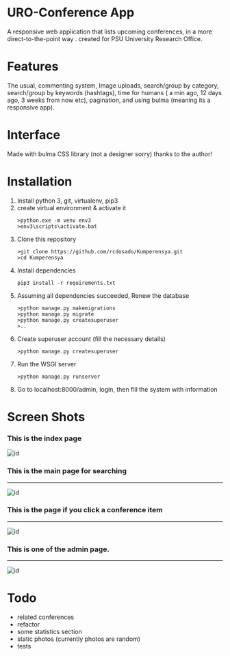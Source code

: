 # URO-Conference App
A responsive web application that lists upcoming conferences, in a more direct-to-the-point way . created for PSU University Research Office. 

# Features
The usual, commenting system, Image uploads, search/group by category, search/group by keywords (hashtags), time for humans ( a min ago, 12 days ago, 3 weeks from now etc), pagination, and using bulma (meaning its a responsive app).


# Interface
Made with bulma CSS library (not a designer sorry) thanks to the author!

# Installation

1. Install python 3, git, virtualenv, pip3 
2. create virtual environment & activate it
	```batch
	>python.exe -m venv env3
	>env3\scripts\activate.bat
	```
3. Clone this repository
	```batch
	>git clone https://github.com/rcdosado/Kumperensya.git
	>cd Kumperensya
	```
4.  Install dependencies
	```batch
	pip3 install -r requirements.txt
	```
5.  Assuming all dependencies succeeded, Renew the database 
	```batch
	>python manage.py makemigrations
	>python manage.py migrate
	>python manage.py createsuperuser
	>..
	```
6.  Create superuser account (fill the necessary details)
	```batch	
	>python manage.py createsuperuser	
	```
7.  Run the WSGI server
	```batch
	>python manage.py runserver	
	```
8.  Go to localhost:8000/admin, login, then fill the system with information

# Screen Shots

### This is the index page

![id](https://drive.google.com/uc?id=0B-HPOmKexAcsSi1WM1NaQmJmSVU "Index page")

### This is the main page for searching 
-----------------------------------
![id](https://drive.google.com/uc?id=0B-HPOmKexAcsaGJnSzZ4ODdFaEk "Main Listing of Conferences")

### This is the page if you click a conference item
----------------------------------------------
![id](https://drive.google.com/uc?id=0B-HPOmKexAcsRUNCbG1DTHhZYUU "Detailed view of a conference")

### This is one of the admin page.
------------------------------
![id](https://drive.google.com/uc?id=0B-HPOmKexAcsYlh6TF9sTHEweEk "Admin Page listing of conferences")

# Todo
 * related conferences
 * refactor
 * some statistics section
 * static photos (currently photos are random)
 * tests
 
 
